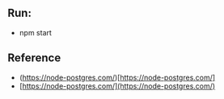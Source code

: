 ## Run: 
- npm start

## Reference
- (https://node-postgres.com/)[https://node-postgres.com/]
- [https://node-postgres.com/](https://node-postgres.com/)